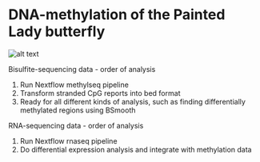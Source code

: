# DNA-methylation of the Painted Lady butterfly

![alt text](https://github.com/JesperBoman/DNA-methylation-of-the-Painted-Lady/blob/main/image_123986672.JPG)

Bisulfite-sequencing data - order of analysis

1. Run Nextflow methylseq pipeline
2. Transform stranded CpG reports into bed format
3. Ready for all different kinds of analysis, such as finding differentially methylated regions using BSmooth

RNA-sequencing data - order of analysis

1. Run Nextflow rnaseq pipeline
2. Do differential expression analysis and integrate with methylation data
